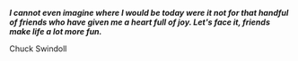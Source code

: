 _**I cannot even imagine where I would be today were it not for that handful of friends who have given me a heart full of joy. Let's face it, friends make life a lot more fun.**_

Chuck Swindoll